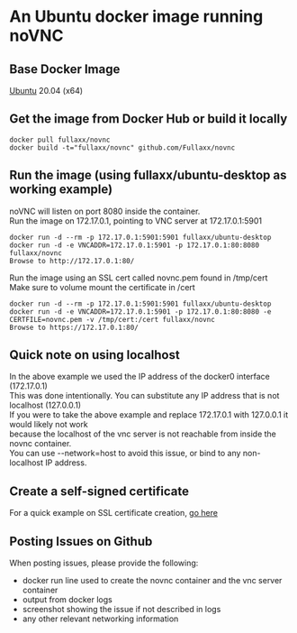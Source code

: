 # An Ubuntu docker image running noVNC

## Base Docker Image
[Ubuntu](https://hub.docker.com/_/ubuntu) 20.04 (x64)

## Get the image from Docker Hub or build it locally
```
docker pull fullaxx/novnc
docker build -t="fullaxx/novnc" github.com/Fullaxx/novnc
```

## Run the image (using fullaxx/ubuntu-desktop as working example)
noVNC will listen on port 8080 inside the container. \
Run the image on 172.17.0.1, pointing to VNC server at 172.17.0.1:5901
```
docker run -d --rm -p 172.17.0.1:5901:5901 fullaxx/ubuntu-desktop
docker run -d -e VNCADDR=172.17.0.1:5901 -p 172.17.0.1:80:8080 fullaxx/novnc
Browse to http://172.17.0.1:80/
```
Run the image using an SSL cert called novnc.pem found in /tmp/cert \
Make sure to volume mount the certificate in /cert
```
docker run -d --rm -p 172.17.0.1:5901:5901 fullaxx/ubuntu-desktop
docker run -d -e VNCADDR=172.17.0.1:5901 -p 172.17.0.1:80:8080 -e CERTFILE=novnc.pem -v /tmp/cert:/cert fullaxx/novnc
Browse to https://172.17.0.1:80/
```

## Quick note on using localhost
In the above example we used the IP address of the docker0 interface (172.17.0.1) \
This was done intentionally. You can substitute any IP address that is not localhost (127.0.0.1) \
If you were to take the above example and replace 172.17.0.1 with 127.0.0.1 it would likely not work \
because the localhost of the vnc server is not reachable from inside the novnc container. \
You can use --network=host to avoid this issue, or bind to any non-localhost IP address.

## Create a self-signed certificate
For a quick example on SSL certificate creation, [go here](https://github.com/Fullaxx/novnc/blob/master/CERTIFICATE_CREATION.md)

## Posting Issues on Github
When posting issues, please provide the following:
* docker run line used to create the novnc container and the vnc server container
* output from docker logs
* screenshot showing the issue if not described in logs
* any other relevant networking information
